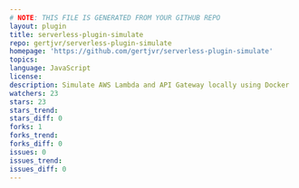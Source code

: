 ```yaml
---
# NOTE: THIS FILE IS GENERATED FROM YOUR GITHUB REPO
layout: plugin
title: serverless-plugin-simulate
repo: gertjvr/serverless-plugin-simulate
homepage: 'https://github.com/gertjvr/serverless-plugin-simulate'
topics: 
language: JavaScript
license: 
description: Simulate AWS Lambda and API Gateway locally using Docker
watchers: 23
stars: 23
stars_trend: 
stars_diff: 0
forks: 1
forks_trend: 
forks_diff: 0
issues: 0
issues_trend: 
issues_diff: 0
---
```

